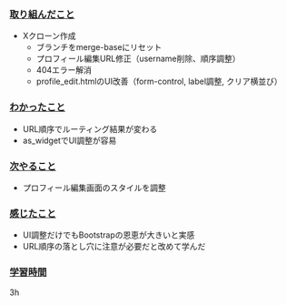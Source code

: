 ### <u>取り組んだこと</u>
- Xクローン作成
    - ブランチをmerge-baseにリセット
    - プロフィール編集URL修正（username削除、順序調整）
    - 404エラー解消
    - profile_edit.htmlのUI改善（form-control, label調整, クリア横並び）

### <u>わかったこと</u>
- URL順序でルーティング結果が変わる
- as_widgetでUI調整が容易

### <u>次やること</u>
- プロフィール編集画面のスタイルを調整

### <u>感じたこと</u>
- UI調整だけでもBootstrapの恩恵が大きいと実感
- URL順序の落とし穴に注意が必要だと改めて学んだ

### <u>学習時間</u>
3h